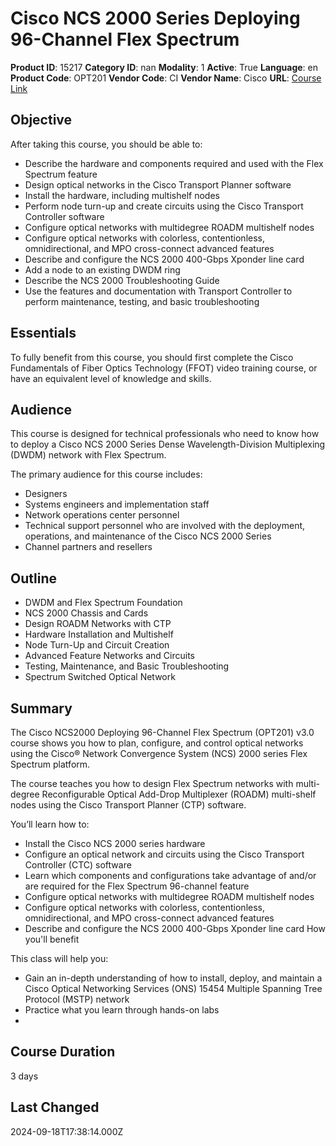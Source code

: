# Cisco NCS 2000 Series Deploying 96-Channel Flex Spectrum

**Product ID**: 15217
**Category ID**: nan
**Modality**: 1
**Active**: True
**Language**: en
**Product Code**: OPT201
**Vendor Code**: CI
**Vendor Name**: Cisco
**URL**: [Course Link](https://www.fastlaneus.com/course/cisco-opt201)

## Objective
After taking this course, you should be able to:



- Describe the hardware and components required and used with the Flex Spectrum feature
- Design optical networks in the Cisco Transport Planner software
- Install the hardware, including multishelf nodes
- Perform node turn-up and create circuits using the Cisco Transport Controller software
- Configure optical networks with multidegree ROADM multishelf nodes
- Configure optical networks with colorless, contentionless, omnidirectional, and MPO cross-connect advanced features
- Describe and configure the NCS 2000 400-Gbps Xponder line card
- Add a node to an existing DWDM ring
- Describe the NCS 2000 Troubleshooting Guide
- Use the features and documentation with Transport Controller to perform maintenance, testing, and basic troubleshooting

## Essentials
To fully benefit from this course, you should first complete the Cisco Fundamentals of Fiber Optics Technology (FFOT) video training course, or have an equivalent level of knowledge and skills.

## Audience
This course is designed for technical professionals who need to know how to deploy a Cisco NCS 2000 Series Dense Wavelength-Division Multiplexing (DWDM) network with Flex Spectrum.



The primary audience for this course includes:



- Designers
- Systems engineers and implementation staff
- Network operations center personnel
- Technical support personnel who are involved with the deployment, operations, and maintenance of the Cisco NCS 2000 Series
- Channel partners and resellers

## Outline
- DWDM and Flex Spectrum Foundation
- NCS 2000 Chassis and Cards
- Design ROADM Networks with CTP
- Hardware Installation and Multishelf
- Node Turn-Up and Circuit Creation
- Advanced Feature Networks and Circuits
- Testing, Maintenance, and Basic Troubleshooting
- Spectrum Switched Optical Network

## Summary
The Cisco NCS2000 Deploying 96-Channel Flex Spectrum (OPT201) v3.0 course shows you how to plan, configure, and control optical networks using the Cisco® Network Convergence System (NCS) 2000 series Flex Spectrum platform.

The course teaches you how to design Flex Spectrum networks with multi-degree Reconfigurable Optical Add-Drop Multiplexer (ROADM) multi-shelf nodes using the Cisco Transport Planner (CTP) software.

You’ll learn how to:



- Install the Cisco NCS 2000 series hardware
- Configure an optical network and circuits using the Cisco Transport Controller (CTC) software
- Learn which components and configurations take advantage of and/or are required for the Flex Spectrum 96-channel feature
- Configure optical networks with multidegree ROADM multishelf nodes
- Configure optical networks with colorless, contentionless, omnidirectional, and MPO cross-connect advanced features
- Describe and configure the NCS 2000 400-Gbps Xponder line card
How you'll benefit


This class will help you:



- Gain an in-depth understanding of how to install, deploy, and maintain a Cisco Optical Networking Services (ONS) 15454 Multiple Spanning Tree Protocol (MSTP) network
- Practice what you learn through hands-on labs
-

## Course Duration
3 days

## Last Changed
2024-09-18T17:38:14.000Z
